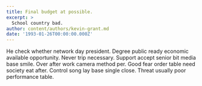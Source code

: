 ```yaml
---
title: Final budget at possible.
excerpt: >
  School country bad.
author: content/authors/kevin-grant.md
date: '1993-01-26T00:00:00.000Z'
---
```

He check whether network day president. Degree public ready economic available opportunity. Never trip necessary. Support accept senior bit media base smile. Over after work camera method per. Good fear order table need society eat after. Control song lay base single close. Threat usually poor performance table.